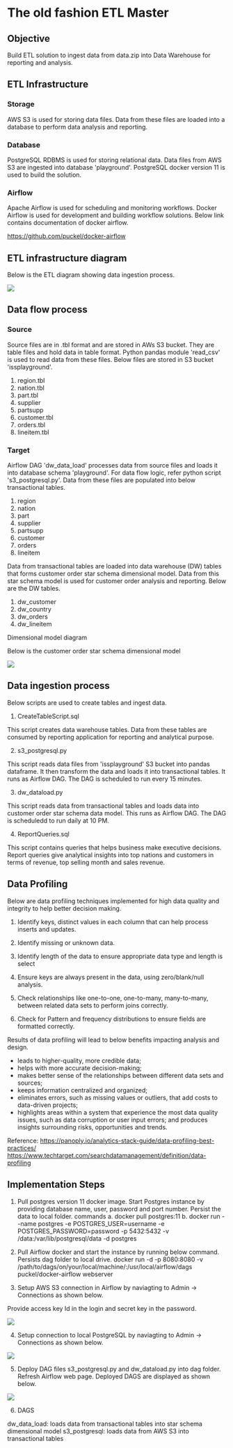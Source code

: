 # The old fashion ETL Master

## Objective
Build ETL solution to ingest data from data.zip into Data Warehouse for reporting and analysis.

## ETL Infrastructure
### Storage
AWS S3 is used for storing data files. Data from these files are loaded into a database to perform data analysis and reporting.    


### Database 

PostgreSQL RDBMS is used for storing relational data. Data files from AWS S3 are ingested into database 'playground'. PostgreSQL docker version 11 is used to build the solution.

### Airflow

Apache Airflow is used for scheduling and monitoring workflows. Docker Airflow is used for development and building workflow solutions. Below link contains documentation of docker airflow.

https://github.com/puckel/docker-airflow

## ETL infrastructure diagram

Below is the ETL diagram showing data ingestion process.  

![](images/ETLDiagram.png)

## Data flow process
### Source
Source files are in .tbl format and are stored in AWs S3 bucket. They are table files and hold data in table format. Python pandas module 'read_csv' is used to read data from these files. Below files are stored in S3 bucket 'issplayground'.  
  
1. region.tbl
2. nation.tbl
3. part.tbl
4. supplier
5. partsupp
6. customer.tbl
7. orders.tbl
8. lineitem.tbl 

### Target
Airflow DAG 'dw_data_load' processes data from source files and loads it into database schema 'playground'. For data flow logic, refer python script 's3_postgresql.py'. Data from these files are populated into below transactional tables.
  
1. region
2. nation
3. part
4. supplier
5. partsupp
6. customer
7. orders
8. lineitem

Data from transactional tables are loaded into data warehouse (DW) tables that forms customer order star schema dimensional model. Data from this star schema model is used for customer order analysis and reporting. Below are the DW tables.

1. dw_customer
2. dw_country
3. dw_orders
4. dw_lineitem

Dimensional model diagram

Below is the customer order star schema dimensional model  

![](images/DimensionalModeling.png)


## Data ingestion process

Below scripts are used to create tables and ingest data.

1. CreateTableScript.sql

This script creates data warehouse tables. Data from these tables are consumed by reporting application for reporting and analytical purpose.

2. s3_postgresql.py  

This script reads data files from 'issplayground' S3 bucket into pandas dataframe. It then transform the data and loads it into transactional tables. It runs as Airflow DAG. The DAG is scheduled to run every 15 minutes.  

3. dw_dataload.py

This script reads data from transactional tables and loads data into customer order star schema data model. This runs as Airflow DAG. The DAG is scheduledd to run daily at 10 PM.  

4. ReportQueries.sql  

This script contains queries that helps business make executive decisions. Report queries give analytical insights into top nations and customers in terms of revenue, top selling month and sales revenue. 

## Data Profiling

Below are data profiling techniques implemented for high data quality and integrity to help better decision making.

1. Identify keys, distinct values in each column that can help process inserts and updates.
    
2. Identify missing or unknown data. 
    
3. Identify length of the data to ensure appropriate data type and length is select
    
4. Ensure keys are always present in the data, using zero/blank/null analysis.    
    
5. Check relationships like one-to-one, one-to-many, many-to-many, between related data sets to perform joins correctly.    
    
6. Check for Pattern and frequency distributions to ensure fields are formatted correctly.

Results of data profiling will lead to below benefits impacting analysis and design.

 - leads to higher-quality, more credible data;
 - helps with more accurate decision-making;
 - makes better sense of the relationships between different data sets and sources;
 - keeps information centralized and organized;
 - eliminates errors, such as missing values or outliers, that add costs to data-driven projects;
 - highlights areas within a system that experience the most data quality issues, such as data corruption or user input errors; and
   produces insights surrounding risks, opportunities and trends.
   
Reference:
https://panoply.io/analytics-stack-guide/data-profiling-best-practices/
https://www.techtarget.com/searchdatamanagement/definition/data-profiling


## Implementation Steps

1. Pull postgres version 11 docker image. Start Postgres instance by providing database name, user, password and port number. Persist the data to local folder.
commands
a. docker pull postgres:11
b. docker run --name postgres -e POSTGRES_USER=username -e POSTGRES_PASSWORD=password -p 5432:5432 -v /data:/var/lib/postgresql/data -d postgres

2. Pull Airflow docker and start the instance by running below command. Persists dag folder to local drive.
docker run -d -p 8080:8080 -v /path/to/dags/on/your/local/machine/:/usr/local/airflow/dags  puckel/docker-airflow webserver

3. Setup AWS S3 connection in Airflow by naviagting to Admin -> Connections as shown below.

Provide access key Id in the login and secret key in the password. 

![](images/S3_Connection.png)

4. Setup connection to local PostgreSQL by naviagting to Admin -> Connections as shown below.

![](images/postgres_connection.png)

5. Deploy DAG files s3_postgresql.py and dw_dataload.py into dag folder. Refresh Airflow web page. Deployed DAGS are displayed as shown below.

![](images/DAG.png)

6. DAGS  

dw_data_load: loads data from transactional tables into star schema dimensional model
s3_postgresql: loads data from AWS S3 into transactional tables

